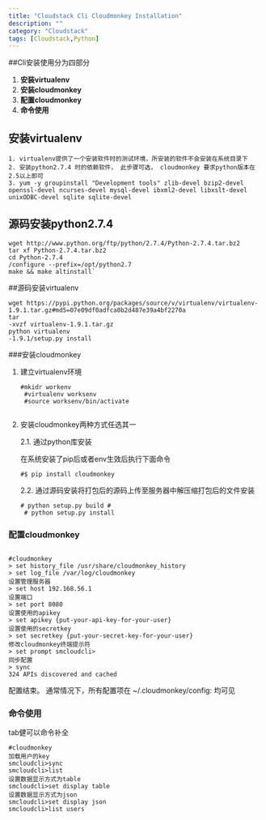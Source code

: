 ```yaml
---
title: "Cloudstack Cli Cloudmonkey Installation"
description: ""
category: "Cloudstack"
tags: [Cloudstack,Python]
---
```


##Cli安装使用分为四部分

1. **安装virtualenv**
2. **安装cloudmonkey**
3. **配置cloudmonkey**
4. **命令使用**

<!-- more -->

## 安装virtualenv

	1. virtualenv提供了一个安装软件时的测试环境，所安装的软件不会安装在系统目录下
	2. 安装python2.7.4 时的依赖软件， 此步骤可选， cloudmonkey 要求python版本在2.5以上即可
	3. yum -y groupinstall "Development tools" zlib-devel bzip2-devel openssl-devel ncurses-devel mysql-devel ibxml2-devel libxslt-devel  unixODBC-devel sqlite sqlite-devel



## 源码安装python2.7.4

<pre><code>wget http://www.python.org/ftp/python/2.7.4/Python-2.7.4.tar.bz2
tar xf Python-2.7.4.tar.bz2
cd Python-2.7.4
/configure --prefix=/opt/python2.7
make && make altinstall`
</code></pre>

##源码安装virtualenv

<pre><code>wget https://pypi.python.org/packages/source/v/virtualenv/virtualenv-1.9.1.tar.gz#md5=07e09df0adfca0b2d487e39a4bf2270a
tar
-xvzf virtualenv-1.9.1.tar.gz
python virtualenv
-1.9.1/setup.py install
</code></pre>

###安装cloudmonkey

1. 建立virtualenv环境
	<pre><code>#mkidr workenv
	#virtualenv worksenv
	#source worksenv/bin/activate
	</code></pre>
2. 安装cloudmonkey两种方式任选其一

	2.1. 通过python库安装

	在系统安装了pip后或者env生效后执行下面命令	
	<pre><code>#$ pip install cloudmonkey</code></pre>

	2.2. 通过源码安装将打包后的源码上传至服务器中解压缩打包后的文件安装
	<pre><code># python setup.py build #
	# python setup.py install</code></pre>


### 配置cloudmonkey
<pre><code>
#cloudmonkey
> set history_file /usr/share/cloudmonkey_history
> set log_file /var/log/cloudmonkey
设置管理服务器
> set host 192.168.56.1
设置端口
> set port 8080
设置使用的apikey
> set apikey {put-your-api-key-for-your-user}
设置使用的secretkey
> set secretkey {put-your-secret-key-for-your-user}
修改cloudmonkey终端提示符
> set prompt smcloudcli>
同步配置
> sync
324 APIs discovered and cached
</code></pre>

配置结束。
通常情况下，所有配置项在 ~/.cloudmonkey/config: 均可见

### 命令使用

tab健可以命令补全
<pre><code>#cloudmonkey
加载用户的key
smcloudcli>sync
smcloudcli>list <tab>
设置数据显示方式为table
smcloudcli>set display table
设置数据显示方式为json
smcloudcli>set display json
smcloudcli>list users
</code></pre>
